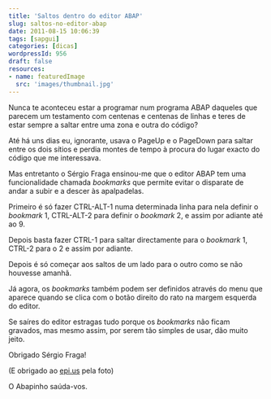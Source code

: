 ```yaml
---
title: 'Saltos dentro do editor ABAP'
slug: saltos-no-editor-abap
date: 2011-08-15 10:06:39
tags: [sapgui]
categories: [dicas]
wordpressId: 956
draft: false
resources:
- name: featuredImage
  src: 'images/thumbnail.jpg'
---
```

Nunca te aconteceu estar a programar num programa ABAP daqueles que parecem um testamento com centenas e centenas de linhas e teres de estar sempre a saltar entre uma zona e outra do código?

Até há uns dias eu, ignorante, usava o PageUp e o PageDown para saltar entre os dois sítios e perdia montes de tempo à procura do lugar exacto do código que me interessava.

Mas entretanto o Sérgio Fraga ensinou-me que o editor ABAP tem uma funcionalidade chamada _bookmarks_ que permite evitar o disparate de andar a subir e a descer às apalpadelas.

Primeiro é só fazer CTRL-ALT-1 numa determinada linha para nela definir o _bookmark_ 1, CTRL-ALT-2 para definir o _bookmark_ 2, e assim por adiante até ao 9.

Depois basta fazer CTRL-1 para saltar directamente para o _bookmark_ 1, CTRL-2 para o 2 e assim por adiante.

Depois é só começar aos saltos de um lado para o outro como se não houvesse amanhã.

Já agora, os _bookmarks_ também podem ser definidos através do menu que aparece quando se clica com o botão direito do rato na margem esquerda do editor.

Se saíres do editor estragas tudo porque os _bookmarks_ não ficam gravados, mas mesmo assim, por serem tão simples de usar, dão muito jeito.

Obrigado Sérgio Fraga!

(E obrigado ao [epi.us][1] pela foto)

O Abapinho saúda-vos.

   [1]: http://www.flickr.com/photos/epleus/3832528987/

